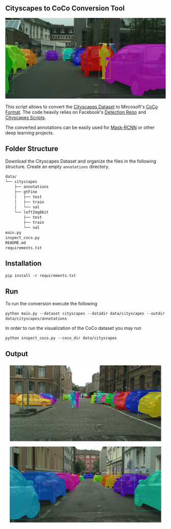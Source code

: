 ## Cityscapes to CoCo Conversion Tool
![](assets/preview.png)

This script allows to convert the [Cityscapes Dataset](https://www.cityscapes-dataset.com/) to Mircosoft's [CoCo Format](http://cocodataset.org/). The code heavily relies on Facebook's [Detection Repo](https://github.com/facebookresearch/Detectron/blob/master/tools/convert_cityscapes_to_coco.py) and [Cityscapes Scripts](https://github.com/mcordts/cityscapesScripts). 

The converted annotations can be easily used for [Mask-RCNN](https://github.com/matterport/Mask_RCNN) or other deep learning projects.


## Folder Structure
Download the Cityscapes Dataset and organize the files in the following structure. Create an empty `annotations` directory.
```
data/
└── cityscapes
    ├── annotations
    ├── gtFine
    │   ├── test
    │   ├── train
    │   └── val
    └── leftImg8bit
        ├── test
        ├── train
        └── val
main.py
inspect_coco.py
README.md
requirements.txt
```

## Installation
```
pip install -r requirements.txt 
```


## Run
To run the conversion execute the following
```
python main.py --dataset cityscapes --datadir data/cityscapes --outdir data/cityscapes/annotations
```

In order to run the visualization of the CoCo dataset you may run
```
python inspect_coco.py --coco_dir data/cityscapes
```

## Output
![vis1](assets/plot1.png "Cityscapes in CoCo format") ![vis2](assets/plot2.png "Cityscapes in CoCo format")